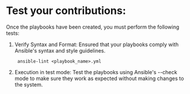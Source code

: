 # Test your contributions:
Once the playbooks have been created, you must perform the following tests:

1. Verify Syntax and Format: Ensured that your playbooks comply with Ansible's syntax and style guidelines.
	
		ansible-lint <playbook_name>.yml

2. Execution in test mode: Test the playbooks using Ansible's --check mode to make sure they work as expected without making changes to the system.

